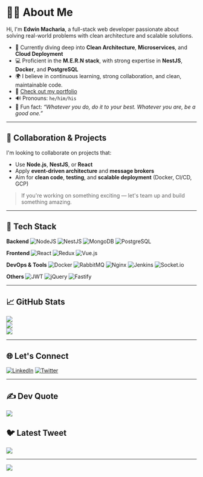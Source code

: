 # 👨‍💻 About Me

Hi, I'm **Edwin Macharia**, a full-stack web developer passionate about solving real-world problems with clean architecture and scalable solutions.

- 🧠 Currently diving deep into **Clean Architecture**, **Microservices**, and **Cloud Deployment**
- 💻 Proficient in the **M.E.R.N stack**, with strong expertise in **NestJS**, **Docker**, and **PostgreSQL**
- 🌍 I believe in continuous learning, strong collaboration, and clean, maintainable code.
- 🔗 [Check out my portfolio](https://new-portfolio-git-main-emash90s-projects.vercel.app/)
- 🔊 Pronouns: `he/him/his`
- 🎯 Fun fact: *“Whatever you do, do it to your best. Whatever you are, be a good one.”*

---

## 🤝 Collaboration & Projects

I'm looking to collaborate on projects that:

- Use **Node.js**, **NestJS**, or **React**
- Apply **event-driven architecture** and **message brokers**
- Aim for **clean code**, **testing**, and **scalable deployment** (Docker, CI/CD, GCP)

> If you're working on something exciting — let's team up and build something amazing.

---

## 🚀 Tech Stack

**Backend**
![NodeJS](https://img.shields.io/badge/node.js-6DA55F?style=for-the-badge&logo=node.js&logoColor=white)
![NestJS](https://img.shields.io/badge/nestjs-%23E0234E.svg?style=for-the-badge&logo=nestjs&logoColor=white)
![MongoDB](https://img.shields.io/badge/MongoDB-%234ea94b.svg?style=for-the-badge&logo=mongodb&logoColor=white)
![PostgreSQL](https://img.shields.io/badge/PostgreSQL-%23316192.svg?style=for-the-badge&logo=postgresql&logoColor=white)

**Frontend**
![React](https://img.shields.io/badge/react-%2320232a.svg?style=for-the-badge&logo=react&logoColor=%2361DAFB)
![Redux](https://img.shields.io/badge/redux-%23593d88.svg?style=for-the-badge&logo=redux&logoColor=white)
![Vue.js](https://img.shields.io/badge/vuejs-%2335495e.svg?style=for-the-badge&logo=vuedotjs&logoColor=%234FC08D)

**DevOps & Tools**
![Docker](https://img.shields.io/badge/docker-%230db7ed.svg?style=for-the-badge&logo=docker&logoColor=white)
![RabbitMQ](https://img.shields.io/badge/rabbitmq-%23FF6600.svg?style=for-the-badge&logo=rabbitmq&logoColor=white)
![Nginx](https://img.shields.io/badge/nginx-%23009639.svg?style=for-the-badge&logo=nginx&logoColor=white)
![Jenkins](https://img.shields.io/badge/jenkins-%232C5263.svg?style=for-the-badge&logo=jenkins&logoColor=white)
![Socket.io](https://img.shields.io/badge/Socket.io-black?style=for-the-badge&logo=socket.io&badgeColor=010101)

**Others**
![JWT](https://img.shields.io/badge/JWT-black?style=for-the-badge&logo=JSON%20web%20tokens)
![jQuery](https://img.shields.io/badge/jquery-%230769AD.svg?style=for-the-badge&logo=jquery&logoColor=white)
![Fastify](https://img.shields.io/badge/fastify-%23000000.svg?style=for-the-badge&logo=fastify&logoColor=white)

---

## 📈 GitHub Stats

![](https://github-readme-stats.vercel.app/api?username=emash90&theme=dark&hide_border=false)<br/>
![](https://github-readme-streak-stats.herokuapp.com/?user=emash90&theme=dark&hide_border=false)<br/>
![](https://github-readme-stats.vercel.app/api/top-langs/?username=emash90&theme=dark&hide_border=false&layout=compact)

---

## 🌐 Let's Connect

[![LinkedIn](https://img.shields.io/badge/LinkedIn-%230077B5.svg?logo=linkedin&logoColor=white)](https://www.linkedin.com/in/edwin-macharia-20aa6450/) 
[![Twitter](https://img.shields.io/badge/Twitter-%231DA1F2.svg?logo=Twitter&logoColor=white)](https://twitter.com/@edwinkairu90)

---

## ✍️ Dev Quote

![](https://quotes-github-readme.vercel.app/api?type=horizontal&theme=radical)

## 🐦 Latest Tweet

[![](https://gtce.itsvg.in/api?username=@edwinkairu90)](https://twitter.com/@edwinkairu90)

---

[![](https://visitcount.itsvg.in/api?id=emash90&icon=0&color=0)](https://visitcount.itsvg.in)

<!-- Built with ❤️ using GPRM (https://gprm.itsvg.in) -->
